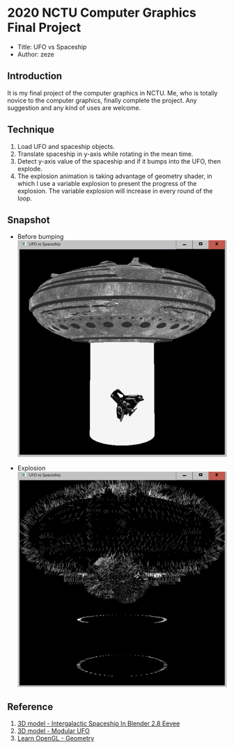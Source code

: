 # 2020 NCTU Computer Graphics Final Project
* Title: UFO vs Spaceship
* Author: zeze

## Introduction
It is my final project of the computer graphics in NCTU. Me, who is totally novice to the computer graphics, finally complete the project. 
Any suggestion and any kind of uses are welcome.

## Technique
1. Load UFO and spaceship objects.
2. Translate spaceship in y-axis while rotating in the mean time.
3. Detect y-axis value of the spaceship and if it bumps into the UFO, then explode.
4. The explosion animation is taking advantage of geometry shader, in which I use a variable explosion to present the progress of the explosion. The variable explosion will increase in every round of the loop.

## Snapshot
* Before bumping
![img](assets/img1.PNG)

* Explosion
![img](assets/img2.PNG)

## Reference
1. [3D model - Intergalactic Spaceship In Blender 2.8 Eevee](https://free3d.com/3d-model/intergalactic-spaceship-in-blender-28-eevee-394046.html)
2. [3D model - Modular UFO](https://free3d.com/3d-model/modular-ufo-190921.html)
3. [Learn OpenGL - Geometry](https://learnopengl.com/Advanced-OpenGL/Geometry-Shader)
